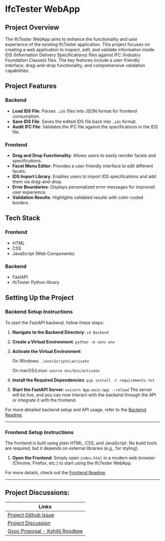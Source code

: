 # IfcTester WebApp

## Project Overview

The IfcTester WebApp aims to enhance the functionality and user experience of the existing IfcTester application. This project focuses on creating a web application to inspect, edit, and validate information inside IDS (Information Delivery Specifications) files against IFC (Industry Foundation Classes) files. The key features include a user-friendly interface, drag-and-drop functionality, and comprehensive validation capabilities.

## Project Features

### Backend

- **Load IDS File**: Parses `.ids` files into JSON format for frontend consumption.
- **Save IDS File**: Saves the edited IDS file back into `.ids` format.
- **Audit IFC File**: Validates the IFC file against the specifications in the IDS file.

### Frontend

- **Drag and Drop Functionality**: Allows users to easily reorder facets and specifications.
- **Facet Menu Editor**: Provides a user-friendly interface to edit different facets.
- **IDS Import Library**: Enables users to import IDS specifications and add them via drag-and-drop.
- **Error Boundaries**: Displays personalized error messages for improved user experience.
- **Validation Results**: Highlights validated results with color-coded borders.

## Tech Stack

### Frontend

- HTML
- CSS
- JavaScript (Web Components)

### Backend

- FastAPI
- ifcTester Python library

## Setting Up the Project

### Backend Setup Instructions

To start the FastAPI backend, follow these steps:

1. **Navigate to the Backend Directory**:
   `cd Backend`

2. **Create a Virtual Environment**:
   `python -m venv env`

3. **Activate the Virtual Environment**:

   On Windows:
   `.\env\Scripts\activate`

   On macOS/Linux:
   `source env/bin/activate`

4. **Install the Required Dependencies**:
   `pip install -r requirements.txt`

5. **Start the FastAPI Server**:
   `uvicorn App.main:app --reload`
   The server will be live, and you can now interact with the backend through the API or integrate it with the frontend.

For more detailed backend setup and API usage, refer to the [Backend Readme](./Backend/Readme.md).

---

### Frontend Setup Instructions

The frontend is built using plain HTML, CSS, and JavaScript. No build tools are required, but it depends on external libraries (e.g., for styling).

1. **Open the Frontend**: 
   Simply open `index.html` in a modern web browser (Chrome, Firefox, etc.) to start using the IfcTester WebApp.

For more details, check out the [Frontend Readme](./Frontend/Readme.md).

---

## Project Discussions:

|  Links                         |
|---------------------------------------|
| [Project Github Issue](https://github.com/opencax/GSoC/issues/44) |
| [Project Discussion ](https://github.com/IfcOpenShell/IfcOpenShell/issues/2480) |
| [Gsoc Proposal - Kshitij Roodkee](https://summerofcode.withgoogle.com/myprojects/details/HrPevjGn) |
